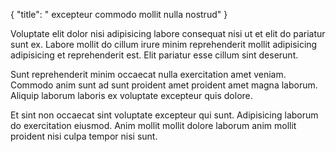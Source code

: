 {
  "title": " excepteur commodo mollit nulla nostrud"
}

Voluptate elit dolor nisi adipisicing labore consequat nisi ut et elit do pariatur sunt ex. Labore mollit do cillum irure minim reprehenderit mollit adipisicing adipisicing et reprehenderit est. Elit pariatur esse cillum sint deserunt.

Sunt reprehenderit minim occaecat nulla exercitation amet veniam. Commodo anim sunt ad sunt proident amet proident amet magna laborum. Aliquip laborum laboris ex voluptate excepteur quis dolore.

Et sint non occaecat sint voluptate excepteur qui sunt. Adipisicing laborum do exercitation eiusmod. Anim mollit mollit dolore laborum anim mollit proident nisi culpa tempor nisi sunt.